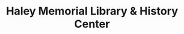 ---
layout: repo
title: "Haley Memorial  Library & History Center"
id: 17123
permalink: repos/17123/
---